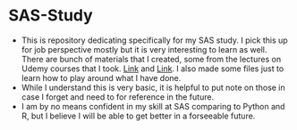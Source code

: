 # SAS-Study
* This is repository dedicating specifically for my SAS study. I pick this up for job perspective mostly but it is very interesting to learn as well. There are bunch of materials that I created, some from the lectures on Udemy courses that I took. [Link](https://www.udemy.com/sascompletetutorial/learn/v4/) and [Link](https://www.udemy.com/complete-practical-sas-statistics-data-analysis-course/learn/v4/overview). I also made some files just to learn how to play around what I have done. 
* While I understand this is very basic, it is helpful to put note on those in case I forget and need to for reference in the future. 
* I am by no means confident in my skill at SAS comparing to Python and R, but I believe I will be able to get better in a forseeable future. 
